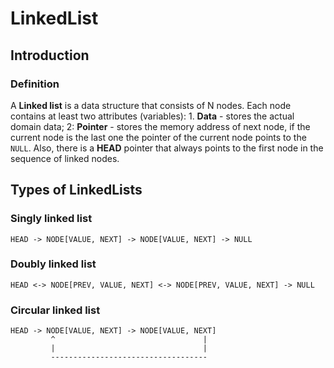 # LinkedList


## Introduction


### Definition
A **Linked list** is a data structure that consists of N nodes. Each node contains at least two attributes (variables): 1. __Data__ - stores the actual domain data; 2: __Pointer__ - stores the memory address of next node, if the current node is the last one the pointer of the current node points to the `NULL`. Also, there is a __HEAD__ pointer that always points to the first node in the sequence of linked nodes.

   

## Types of LinkedLists



### Singly linked list

```
HEAD -> NODE[VALUE, NEXT] -> NODE[VALUE, NEXT] -> NULL
```


### Doubly linked list

```
HEAD <-> NODE[PREV, VALUE, NEXT] <-> NODE[PREV, VALUE, NEXT] -> NULL
```


### Circular linked list

```
HEAD -> NODE[VALUE, NEXT] -> NODE[VALUE, NEXT]
         ^                                 |
         |                                 |
         -----------------------------------
```